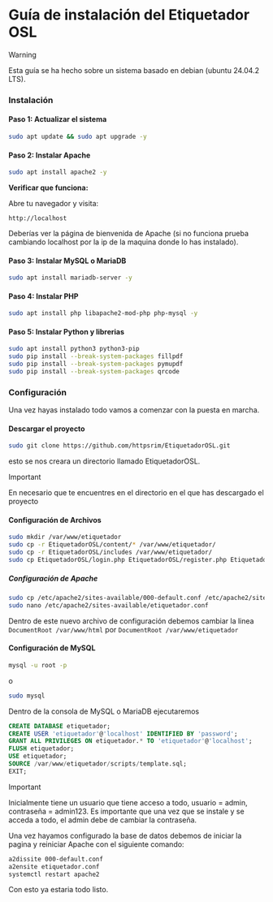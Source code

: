 # Guía de instalación del Etiquetador OSL
> [!Warning]  
> Esta guía se ha hecho sobre un sistema basado en debian (ubuntu 24.04.2 LTS).  

### Instalación 


#### Paso 1: Actualizar el sistema

```bash
sudo apt update && sudo apt upgrade -y
```

#### Paso 2: Instalar Apache

```bash
sudo apt install apache2 -y
```

**Verificar que funciona:**

Abre tu navegador y visita:

```
http://localhost
```

Deberías ver la página de bienvenida de Apache (si no funciona prueba cambiando localhost por la ip de la maquina donde lo has instalado).


#### Paso 3: Instalar MySQL o MariaDB

```bash
sudo apt install mariadb-server -y
```


#### Paso 4: Instalar PHP

```bash
sudo apt install php libapache2-mod-php php-mysql -y
```

#### Paso 5: Instalar Python y librerias
```bash
sudo apt install python3 python3-pip
sudo pip install --break-system-packages fillpdf
sudo pip install --break-system-packages pymupdf
sudo pip install --break-system-packages qrcode
```
### Configuración

Una vez hayas instalado todo vamos a comenzar con la puesta en marcha.

#### Descargar el proyecto
```bash
sudo git clone https://github.com/httpsrim/EtiquetadorOSL.git
```
esto se nos creara un directorio llamado EtiquetadorOSL.
> [!important]  
> En necesario que te encuentres en el directorio en el que has descargado el proyecto  

#### Configuración de Archivos
```bash
sudo mkdir /var/www/etiquetador
sudo cp -r EtiquetadorOSL/content/* /var/www/etiquetador/
sudo cp -r EtiquetadorOSL/includes /var/www/etiquetador/
sudo cp EtiquetadorOSL/login.php EtiquetadorOSL/register.php EtiquetadorOSL/index.html /var/www/etiquetador/
```
##### Configuración de Apache
```bash
sudo cp /etc/apache2/sites-available/000-default.conf /etc/apache2/sites-available/etiquetador.conf
sudo nano /etc/apache2/sites-available/etiquetador.conf
```
Dentro de este nuevo archivo de configuración debemos cambiar la linea `DocumentRoot /var/www/html` por `DocumentRoot /var/www/etiquetador`

#### Configuración de MySQL
```bash
mysql -u root -p
```
o
```bash
sudo mysql
```
Dentro de la consola de MySQL o MariaDB ejecutaremos  
```sql
CREATE DATABASE etiquetador;
CREATE USER 'etiquetador'@'localhost' IDENTIFIED BY 'password';
GRANT ALL PRIVILEGES ON etiquetador.* TO 'etiquetador'@'localhost';
FLUSH etiquetador;
USE etiquetador;
SOURCE /var/www/etiquetador/scripts/template.sql;
EXIT;
```
> [!important]  
> Inicialmente tiene un usuario que tiene acceso a todo, usuario = admin, contraseña = admin123.
> Es importante que una vez que se instale y se acceda a todo, el admin debe de cambiar la contraseña.  

Una vez hayamos configurado la base de datos debemos de iniciar la pagina y reiniciar Apache con el siguiente comando:
```bash
a2dissite 000-default.conf
a2ensite etiquetador.conf
systemctl restart apache2
```
Con esto ya estaria todo listo.
